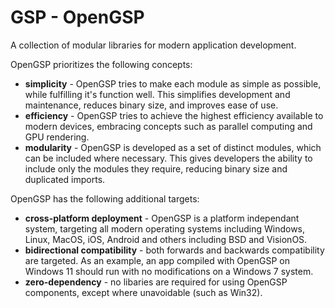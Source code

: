 # GSP - OpenGSP

A collection of modular libraries for modern application development.

OpenGSP prioritizes the following concepts:
- **simplicity** - OpenGSP tries to make each module as simple as possible, while fulfilling it's function well. This simplifies development and maintenance, reduces binary size, and improves ease of use.
- **efficiency** - OpenGSP tries to achieve the highest efficiency available to modern devices, embracing concepts such as parallel computing and GPU rendering.
- **modularity** - OpenGSP is developed as a set of distinct modules, which can be included where necessary. This gives developers the ability to include only the modules they require, reducing binary size and duplicated imports.

OpenGSP has the following additional targets:
- **cross-platform deployment** - OpenGSP is a platform independant system, targeting all modern operating systems including Windows, Linux, MacOS, iOS, Android and others including BSD and VisionOS.
- **bidirectional compatibility** - both forwards and backwards compatibility are targeted. As an example, an app compiled with OpenGSP on Windows 11 should run with no modifications on a Windows 7 system. 
- **zero-dependency** - no libaries are required for using OpenGSP components, except where unavoidable (such as Win32).


